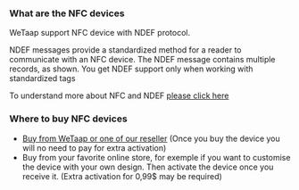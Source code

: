 ### **What are the NFC devices** <a name="feature-nfc-devices"></a>

WeTaap support NFC device with NDEF protocol.

NDEF messages provide a standardized method for a reader to communicate with an NFC device. The NDEF message contains multiple records, as shown. You get NDEF support only when working with standardized tags

To understand more about NFC and NDEF [please click here](https://www.dummies.com/consumer-electronics/nfc-data-exchange-format-ndef/)

### **Where to buy NFC devices** <a name="where-to-buy"></a>

- [Buy from WeTaap or one of our reseller](https://myname.digital/#buy-nfc-devices) (Once you buy the device you will no need to pay for extra activation)
- Buy from your favorite online store, for exemple if you want to customise the device with your own design. Then activate the device once you receive it. (Extra activation for 0,99$ may be required)